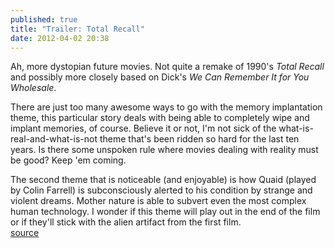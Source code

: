 ```yaml
---
published: true
title: "Trailer: Total Recall"
date: 2012-04-02 20:38
---
```

Ah, more dystopian future movies. Not quite a remake of 1990&apos;s *Total Recall* and possibly more closely based on Dick&apos;s *We Can Remember It for You Wholesale*.

There are just too many awesome ways to go with the memory implantation theme, this particular story deals with being able to completely wipe and implant memories, of course. Believe it or not, I&apos;m not sick of the what-is-real-and-what-is-not theme that&apos;s been ridden so hard for the last ten years. Is there some unspoken rule where movies dealing with reality must be good? Keep &apos;em coming.

The second theme that is noticeable (and enjoyable) is how Quaid (played by Colin Farrell) is subconsciously alerted to his condition by strange and violent dreams. Mother nature is able to subvert even the most complex human technology. I wonder if this theme will play out in the end of the film or if they&apos;ll stick with the alien artifact from the first film.
<br /><a href="http://trailers.apple.com/trailers/sony_pictures/totalrecall/">source</a>
